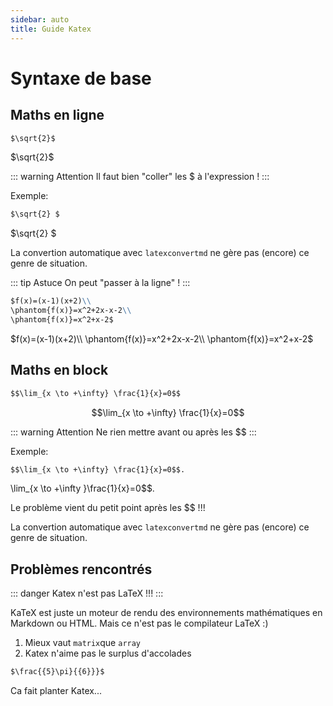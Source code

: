 ```yaml
---
sidebar: auto
title: Guide Katex
---
```


# Syntaxe de base

## Maths en ligne

```md
$\sqrt{2}$
```

$\sqrt{2}$

::: warning Attention
Il faut bien "coller" les $ à l'expression !
:::

Exemple:

``` md
$\sqrt{2} $
```

$\sqrt{2} $

La convertion automatique avec `latexconvertmd` ne gère pas (encore) ce genre de situation.

::: tip Astuce
On peut "passer à la ligne" !
:::

``` md
$f(x)=(x-1)(x+2)\\
\phantom{f(x)}=x^2+2x-x-2\\
\phantom{f(x)}=x^2+x-2$
```

$f(x)=(x-1)(x+2)\\
\phantom{f(x)}=x^2+2x-x-2\\
\phantom{f(x)}=x^2+x-2$

## Maths en block

```  md
$$\lim_{x \to +\infty} \frac{1}{x}=0$$
```

$$\lim_{x \to +\infty} \frac{1}{x}=0$$

::: warning Attention
Ne rien mettre avant ou après les $$
:::

Exemple:



```  md
$$\lim_{x \to +\infty} \frac{1}{x}=0$$.
```

\lim_{x \to +\infty }\frac{1}{x}=0$$.


Le problème vient du petit point après les $$ !!!


La convertion automatique avec `latexconvertmd` ne gère pas (encore) ce genre de situation.

## Problèmes rencontrés

::: danger
Katex n'est pas LaTeX !!!
:::

KaTeX est juste un moteur de rendu des environnements mathématiques en Markdown ou HTML. Mais ce n'est pas le compilateur LaTeX :)


1. Mieux vaut `matrix`que `array`
2. Katex n'aime pas le surplus d'accolades

```md
$\frac{{5}\pi}{{6}}}$
```
Ca fait planter Katex...

